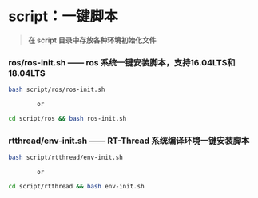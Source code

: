 # script：一键脚本

> **在 script 目录中存放各种环境初始化文件**



### ros/ros-init.sh	——	 ros 系统一键安装脚本，支持16.04LTS和18.04LTS

```bash
bash script/ros/ros-init.sh

		or

cd script/ros && bash ros-init.sh
```

### rtthread/env-init.sh	——	 RT-Thread 系统编译环境一键安装脚本

```bash
bash script/rtthread/env-init.sh

		or

cd script/rtthread && bash env-init.sh
```

